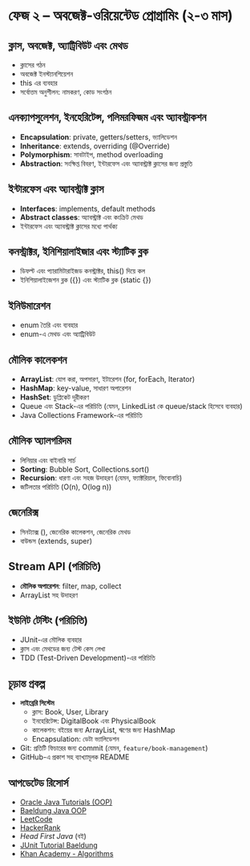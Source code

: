 # ফেজ ২ – অবজেক্ট-ওরিয়েন্টেড প্রোগ্রামিং (২-৩ মাস)

## ক্লাস, অবজেক্ট, অ্যাট্রিবিউট এবং মেথড
- ক্লাসের গঠন
- অবজেক্ট ইনস্ট্যানশিয়েশন
- this এর ব্যবহার
- সর্বোত্তম অনুশীলন: নামকরণ, কোড সংগঠন

## এনক্যাপসুলেশন, ইনহেরিটেন্স, পলিমরফিজম এবং অ্যাবস্ট্রাকশন
- **Encapsulation**: private, getters/setters, ভ্যালিডেশন
- **Inheritance**: extends, overriding (@Override)
- **Polymorphism**: সাবটাইপ, method overloading
- **Abstraction**: সংক্ষিপ্ত বিবরণ, ইন্টারফেস এবং অ্যাবস্ট্রাক্ট ক্লাসের জন্য প্রস্তুতি

## ইন্টারফেস এবং অ্যাবস্ট্রাক্ট ক্লাস
- **Interfaces**: implements, default methods
- **Abstract classes**: অ্যাবস্ট্রাক্ট এবং কংক্রিট মেথড
- ইন্টারফেস এবং অ্যাবস্ট্রাক্ট ক্লাসের মধ্যে পার্থক্য

## কনস্ট্রাক্টর, ইনিশিয়ালাইজার এবং স্ট্যাটিক ব্লক
- ডিফল্ট এবং প্যারামিটারাইজড কনস্ট্রাক্টর, this() দিয়ে কল
- ইনিশিয়ালাইজেশন ব্লক ({}) এবং স্ট্যাটিক ব্লক (static {})

## ইনিউমারেশন
- enum তৈরি এবং ব্যবহার
- enum-এ মেথড এবং অ্যাট্রিবিউট

## মৌলিক কালেকশন
- **ArrayList**: যোগ করা, অপসারণ, ইটারেশন (for, forEach, Iterator)
- **HashMap**: key-value, সাধারণ অপারেশন
- **HashSet**: ডুপ্লিকেট দূরীকরণ
- Queue এবং Stack-এর পরিচিতি (যেমন, LinkedList কে queue/stack হিসেবে ব্যবহার)
- Java Collections Framework-এর পরিচিতি

## মৌলিক অ্যালগরিদম
- লিনিয়ার এবং বাইনারি সার্চ
- **Sorting**: Bubble Sort, Collections.sort()
- **Recursion**: ধারণা এবং সহজ উদাহরণ (যেমন, ফ্যাক্টরিয়াল, ফিবোনাচি)
- জটিলতার পরিচিতি (O(n), O(log n))

## জেনেরিক্স
- সিনট্যাক্স (<T>), জেনেরিক কালেকশন, জেনেরিক মেথড
- বাউন্ডস (extends, super)

## Stream API (পরিচিতি)
- **মৌলিক অপারেশন**: filter, map, collect
- ArrayList সহ উদাহরণ

## ইউনিট টেস্টিং (পরিচিতি)
- JUnit-এর মৌলিক ব্যবহার
- ক্লাস এবং মেথডের জন্য টেস্ট কেস লেখা
- TDD (Test-Driven Development)-এর পরিচিতি

## চূড়ান্ত প্রকল্প
- **লাইব্রেরি সিস্টেম**
  - ক্লাস: Book, User, Library
  - ইনহেরিটেন্স: DigitalBook এবং PhysicalBook
  - কালেকশন: বইয়ের জন্য ArrayList, ঋণের জন্য HashMap
  - Encapsulation: ডেটা ভ্যালিডেশন
- Git: প্রতিটি ফিচারের জন্য commit (যেমন, `feature/book-management`)
- GitHub-এ প্রকাশ সহ ব্যাখ্যামূলক README

## আপডেটেড রিসোর্স
- [Oracle Java Tutorials (OOP)](https://docs.oracle.com/javase/tutorial/java/concepts/)
- [Baeldung Java OOP](https://www.baeldung.com/java-oop)
- [LeetCode](https://leetcode.com)
- [HackerRank](https://www.hackerrank.com)
- *Head First Java* (বই)
- [JUnit Tutorial Baeldung](https://www.baeldung.com/junit-5)
- [Khan Academy - Algorithms](https://www.khanacademy.org/computing/computer-science/algorithms)